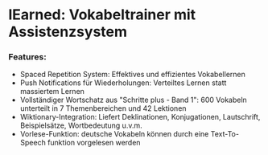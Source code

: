 ﻿# lEarned: Vokabeltrainer mit Assistenzsystem
 
 ### Features:
 - Spaced Repetition System: Effektives und effizientes Vokabellernen 
 - Push Notifications für Wiederholungen: Verteiltes Lernen statt massiertem Lernen
 - Vollständiger Wortschatz aus "Schritte plus - Band 1": 600 Vokabeln unterteilt in 7 Themenbereichen und 42 Lektionen
 - Wiktionary-Integration: Liefert Deklinationen, Konjugationen, Lautschrift, Beispielsätze, Wortbedeutung u.v.m.
 - Vorlese-Funktion: deutsche Vokabeln können durch eine Text-To-Speech funktion vorgelesen werden
